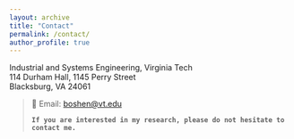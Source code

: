 ```yaml
---
layout: archive
title: "Contact"
permalink: /contact/
author_profile: true
---
```

Industrial and Systems Engineering, Virginia Tech<br>
114 Durham Hall, 1145 Perry Street<br>
Blacksburg, VA 24061
<!-- Email: boshen [at] vt.edu -->
> :email: Email: <boshen@vt.edu>
> 
> **`If you are interested in my research, please do not hesitate to contact me.`**
